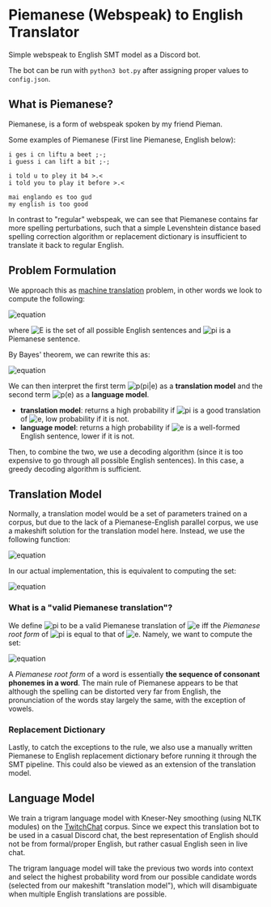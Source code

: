 # Piemanese (Webspeak) to English Translator
Simple webspeak to English SMT model as a Discord bot.

The bot can be run with `python3 bot.py` after assigning proper values to `config.json`.

## What is Piemanese?
Piemanese, is a form of webspeak spoken by my friend Pieman.

Some examples of Piemanese (First line Piemanese, English below):
```
i ges i cn liftu a beet ;-;
i guess i can lift a bit ;-;

i told u to pley it b4 >.<
i told you to play it before >.<

mai englando es too gud
my english is too good
```

In contrast to "regular" webspeak, we can see that Piemanese contains far more spelling perturbations, such that a simple Levenshtein distance based spelling correction algorithm or replacement dictionary is insufficient to translate it back to regular English.

## Problem Formulation
We approach this as [machine translation](https://stanford.edu/~cpiech/cs221/apps/machineTranslation.html) problem, in other words we look to compute the following:

![equation](https://latex.codecogs.com/png.image?\dpi{110}&space;\arg\max_{e\in&space;E}{p(e|\pi)})

where ![E](https://latex.codecogs.com/png.image?\dpi{110}&space;E) is the set of all possible English sentences and ![pi](https://latex.codecogs.com/png.image?\dpi{110}&space;\pi) is a Piemanese sentence.

By Bayes' theorem, we can rewrite this as:

![equation](https://latex.codecogs.com/png.image?\dpi{110}&space;\arg\max_{e\in&space;E}{p(\pi|e)p(e)})

We can then interpret the first term ![p(pi|e)](https://latex.codecogs.com/png.image?\dpi{110}&space;p(\pi|e)) as a **translation model** and the second term ![p(e)](https://latex.codecogs.com/png.image?\dpi{110}&space;p(e)) as a **language model**.
- **translation model**: returns a high probability if ![pi](https://latex.codecogs.com/png.image?\dpi{110}&space;\pi) is a good translation of ![e](https://latex.codecogs.com/png.image?\dpi{110}&space;e), low probability if it is not.
- **language model**: returns a high probability if ![e](https://latex.codecogs.com/png.image?\dpi{110}&space;e) is a well-formed English sentence, lower if it is not.

Then, to combine the two, we use a decoding algorithm (since it is too expensive to go through all possible English sentences). In this case, a greedy decoding algorithm is sufficient.

## Translation Model
Normally, a translation model would be a set of parameters trained on a corpus, but due to the lack of a Piemanese-English parallel corpus, we use a makeshift solution for the translation model here. Instead, we use the following function:

![equation](https://latex.codecogs.com/png.image?\dpi{110}&space;p(\pi|e)=\begin{cases}1&\pi\text{&space;is&space;a&space;valid&space;Piemanese&space;translation&space;of&space;}e\\\\0&\text{otherwise}\end{cases})

In our actual implementation, this is equivalent to computing the set:

![equation](https://latex.codecogs.com/png.image?\dpi{110}&space;\\{e\in&space;E\mid&space;\pi\text{&space;is&space;a&space;valid&space;Piemanese&space;translation&space;of&space;}e\\})

### What is a "valid Piemanese translation"?
We define ![pi](https://latex.codecogs.com/png.image?\dpi{110}&space;\pi) to be a valid Piemanese translation of ![e](https://latex.codecogs.com/png.image?\dpi{110}&space;e) iff the *Piemanese root form* of ![pi](https://latex.codecogs.com/png.image?\dpi{110}&space;\pi) is equal to that of ![e](https://latex.codecogs.com/png.image?\dpi{110}&space;e). Namely, we want to compute the set:

![equation](https://latex.codecogs.com/png.image?\dpi{110}&space;\\{e\in&space;E\mid&space;root(\pi)=root(e)\\})

A *Piemanese root form* of a word is essentially **the sequence of consonant phonemes in a word**. The main rule of Piemanese appears to be that although the spelling can be distorted very far from English, the pronunciation of the words stay largely the same, with the exception of vowels.

### Replacement Dictionary
Lastly, to catch the exceptions to the rule, we also use a manually written Piemanese to English replacement dictionary before running it through the SMT pipeline. This could also be viewed as an extension of the translation model.

## Language Model
We train a trigram language model with Kneser-Ney smoothing (using NLTK modules) on the [TwitchChat](https://osf.io/39ev7/) corpus. Since we expect this translation bot to be used in a casual Discord chat, the best representation of English should not be from formal/proper English, but rather casual English seen in live chat.

The trigram language model will take the previous two words into context and select the highest probability word from our possible candidate words (selected from our makeshift "translation model"), which will disambiguate when multiple English translations are possible.
